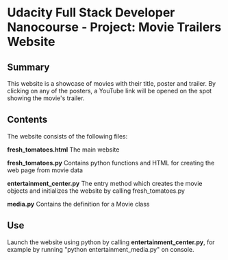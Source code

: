 # Udacity Full Stack Developer Nanocourse - Project: Movie Trailers Website

## Summary

This website is a showcase of movies with their title, poster and trailer. By clicking on any of the posters, a YouTube link will be opened on the spot showing the movie's trailer.

## Contents

The website consists of the following files:

**fresh_tomatoes.html**
The main website

**fresh_tomatoes.py**
Contains python functions and HTML for creating the web page from movie data

**entertainment_center.py**
The entry method which creates the movie objects and initializes the website by calling fresh_tomatoes.py

**media.py**
Contains the definition for a Movie class

## Use

Launch the website using python by calling **entertainment_center.py**, for example by running "python entertainment_media.py" on console.